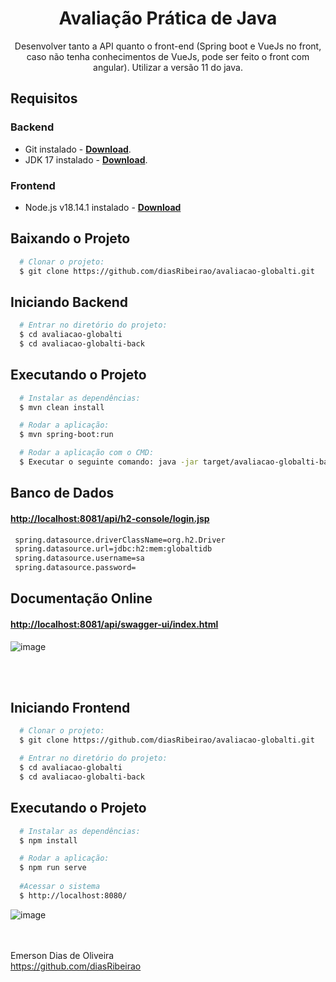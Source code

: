 <h1 align="center">
Avaliação Prática de Java 
</h1>

<p align="center">
  Desenvolver tanto a API quanto o front-end (Spring boot e VueJs no front, caso não tenha 
conhecimentos de VueJs, pode ser feito o front com angular). Utilizar a versão 11 do java. 
</p>

## Requisitos
### Backend
- Git instalado - [**Download**](https://git-scm.com/downloads).
- JDK 17 instalado - [**Download**](https://www.oracle.com/java/technologies/javase/jdk17-archive-downloads.html).

### Frontend
- Node.js v18.14.1 instalado - [**Download**](https://nodejs.org/en/download/prebuilt-installer)

## Baixando o Projeto
``` bash
  # Clonar o projeto:
  $ git clone https://github.com/diasRibeirao/avaliacao-globalti.git
```


## Iniciando Backend
``` bash
  # Entrar no diretório do projeto:
  $ cd avaliacao-globalti
  $ cd avaliacao-globalti-back
```

## Executando o Projeto
```bash
  # Instalar as dependências:
  $ mvn clean install 

  # Rodar a aplicação:
  $ mvn spring-boot:run

  # Rodar a aplicação com o CMD:
  $ Executar o seguinte comando: java -jar target/avaliacao-globalti-back-0.0.1-SNAPSHOT.jar

```

## Banco de Dados

#### [**http://localhost:8081/api/h2-console/login.jsp**](http://localhost:8081/api/h2-console/login.jsp)
```bash
 spring.datasource.driverClassName=org.h2.Driver
 spring.datasource.url=jdbc:h2:mem:globaltidb
 spring.datasource.username=sa
 spring.datasource.password=
```

## Documentação Online

#### [**http://localhost:8081/api/swagger-ui/index.html**](http://localhost:8081/api/swagger-ui/index.html)

![image](https://github.com/diasRibeirao/avaliacao-globalti/assets/29930488/945c9386-0372-4a4c-b14b-be67637a6e38)

<br /><br />

## Iniciando Frontend
``` bash
  # Clonar o projeto:
  $ git clone https://github.com/diasRibeirao/avaliacao-globalti.git

  # Entrar no diretório do projeto:
  $ cd avaliacao-globalti
  $ cd avaliacao-globalti-back
```

## Executando o Projeto
```bash
  # Instalar as dependências:
  $ npm install 

  # Rodar a aplicação:
  $ npm run serve
  
  #Acessar o sistema
  $ http://localhost:8080/

```
![image](https://github.com/diasRibeirao/avaliacao-globalti/assets/29930488/759c833d-7287-4184-8f7a-ede137c18fd5)


<br /><br />
Emerson Dias de Oliveira<br />
https://github.com/diasRibeirao
